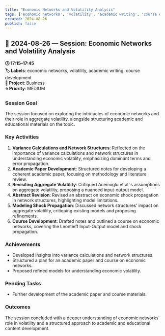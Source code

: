 ```yaml
---
title: "Economic Networks and Volatility Analysis"
tags: ['economic networks', 'volatility', 'academic writing', 'course development']
created: 2024-08-26
publish: false
---
```


## 📅 2024-08-26 — Session: Economic Networks and Volatility Analysis

**🕒 17:15–17:45**  
**🏷️ Labels**: economic networks, volatility, academic writing, course development  
**📂 Project**: Business  
**⭐ Priority**: MEDIUM  


### Session Goal
The session focused on exploring the intricacies of economic networks and their role in aggregate volatility, alongside structuring academic and educational materials on the topic.

### Key Activities
1. **Variance Calculations and Network Structures**: Reflected on the importance of variance calculations and network structures in understanding economic volatility, emphasizing dominant terms and error propagation.
2. **Academic Paper Development**: Structured notes for developing a coherent academic paper, focusing on methodology and literature review.
3. **Revisiting Aggregate Volatility**: Critiqued Acemoglu et al.'s assumptions on aggregate volatility, proposing a nuanced input-output model.
4. **Abstract Revision**: Revised an abstract on economic shock propagation in network structures, highlighting model limitations.
5. **Modeling Shock Propagation**: Discussed network structures' impact on aggregate volatility, critiquing existing models and proposing refinements.
6. **Course Development**: Drafted notes and outlined a course on economic networks, covering the Leontieff Input-Output model and shock propagation.

### Achievements
- Developed insights into variance calculations and network structures.
- Structured a plan for an academic paper and course on economic networks.
- Proposed refined models for understanding economic volatility.

### Pending Tasks
- Further development of the academic paper and course materials.

### Outcomes
The session concluded with a deeper understanding of economic networks' role in volatility and a structured approach to academic and educational content development.
